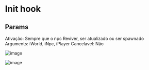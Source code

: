 # Init hook

## Params
 Ativação: Sempre que o npc Reviver, ser atualizado ou ser spawnado
 Arguments: iWorld, iNpc, iPlayer
 Cancelavel: Não
 
 
![image](https://user-images.githubusercontent.com/55335712/110042834-23093500-7d25-11eb-989b-49e9f4b5a40f.png) 



![image](https://user-images.githubusercontent.com/55335712/110042865-2e5c6080-7d25-11eb-9f19-fb20ce39a238.png)
